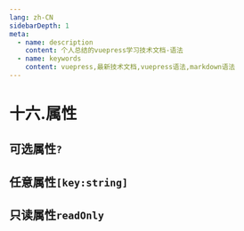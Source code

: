 ```yaml
---
lang: zh-CN
sidebarDepth: 1
meta:
  - name: description
    content: 个人总结的vuepress学习技术文档-语法
  - name: keywords
    content: vuepress,最新技术文档,vuepress语法,markdown语法
---
```


# 十六.属性

## 可选属性`?`

## 任意属性`[key:string]`

## 只读属性`readOnly`
